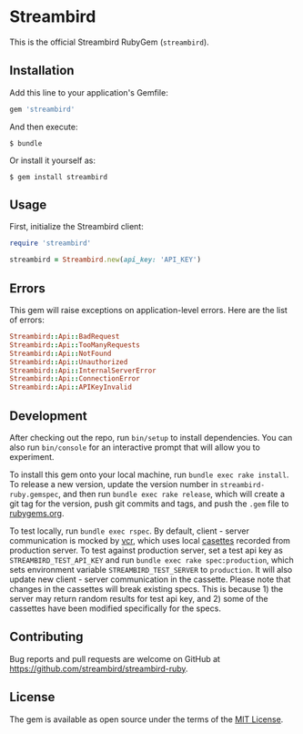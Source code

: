 # Streambird

This is the official Streambird RubyGem (`streambird`).

## Installation

Add this line to your application's Gemfile:

```ruby
gem 'streambird'
```

And then execute:

    $ bundle

Or install it yourself as:

    $ gem install streambird

## Usage

First, initialize the Streambird client:

```ruby
require 'streambird'

streambird = Streambird.new(api_key: 'API_KEY')
```

## Errors

This gem will raise exceptions on application-level errors. Here are the list of errors:

```ruby
Streambird::Api::BadRequest
Streambird::Api::TooManyRequests
Streambird::Api::NotFound
Streambird::Api::Unauthorized
Streambird::Api::InternalServerError
Streambird::Api::ConnectionError
Streambird::Api::APIKeyInvalid
```

## Development

After checking out the repo, run `bin/setup` to install dependencies. You can also run `bin/console` for an interactive prompt that will allow you to experiment.

To install this gem onto your local machine, run `bundle exec rake install`. To release a new version, update the version number in `streambird-ruby.gemspec`, and then run `bundle exec rake release`, which will create a git tag for the version, push git commits and tags, and push the `.gem` file to [rubygems.org](https://rubygems.org).

To test locally, run `bundle exec rspec`. By default, client - server communication is mocked by [vcr](https://github.com/vcr/vcr), which uses local [casettes](spec/cassettes) recorded from production server.
To test against production server, set a test api key as `STREAMBIRD_TEST_API_KEY` and run `bundle exec rake spec:production`, which sets environment variable `STREAMBIRD_TEST_SERVER` to `production`. It will also update new client - server communication in the cassette.
Please note that changes in the cassettes will break existing specs. This is because 1) the server may return random results for test api key, and 2) some of the cassettes have been modified specifically for the specs.

## Contributing

Bug reports and pull requests are welcome on GitHub at https://github.com/streambird/streambird-ruby.

## License

The gem is available as open source under the terms of the [MIT License](http://opensource.org/licenses/MIT).
